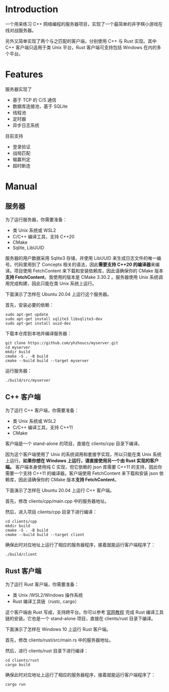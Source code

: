 # Introduction

一个用来练习 C++ 网络编程的服务器项目，实现了一个最简单的井字棋小游戏在线对战服务器。

另外又简单实现了两个与之匹配的客户端，分别使用 C++ 与 Rust 实现。其中 C++ 客户端只适用于类 Unix 平台，Rust 客户端可支持包括 Windows 在内的多个平台。



# Features

服务器实现了

- 基于 TCP 的 C/S 通信
- 数据库连接池，基于 SQLite
- 线程池
- 定时器
- 异步日志系统



目前支持

- 登录验证
- 战局匹配
- 输赢判定
- 超时断连



# Manual

## 服务器

为了运行服务器，你需要准备：

- 类 Unix 系统或 WSL2
- C/C++ 编译工具，支持 C++20
- CMake
- Sqlite, LibUUID

服务器的用户数据采用 Sqlite3 存储，并使用 LibUUID 来生成日志文件的唯一编号。代码里用到了 Concepts 相关的语法，因此**需要支持 C++20 的编译器**来编译。项目使用 FetchContent 来下载和安装依赖库，因此请确保你的 CMake 版本**支持 FetchContent**。我使用的版本是 CMake 3.30.2 。服务器使用 Unix 系统调用完成构建，因此只能在类 Unix 系统上运行。



下面演示了怎样在 Ubuntu 20.04 上运行这个服务器。

首先，安装必要的依赖：

```she	
sudo apt-get update
sudo apt-get install sqlite3 libsqlite3-dev
sudo apt-get install uuid-dev
```

下载本仓库到本地并编译服务器：

```shel
git clone https://github.com/yhzhoucs/myserver.git
cd myserver
mkdir build
cmake -S . -B build
cmake --build build --target myserver
```

运行服务器：

```shell
./build/src/myserver
```



## C++ 客户端

为了运行 C++ 客户端，你需要准备：

- 类 Unix 系统或 WSL2
- C/C++ 编译工具，支持 C++11
- CMake

客户端是一个 stand-alone 的项目，直接在 clients/cpp 目录下编译。

因为这个客户端使用了 Unix 的系统调用和套接字实现，所以只能在类 Unix 系统上运行。**如果你想在 Windows 上运行，请直接使用另一个由 Rust 实现的客户端。** 客户端本身使用纯 C 实现，但它依赖的 json 库需要 C++11 的支持，因此你需要一个支持 C++11 的编译器。客户端使用 FetchContent 来下载和安装 json 依赖库，因此请确保你的 CMake 版本**支持 FetchContent**。



下面演示了怎样在 Ubuntu 20.04 上运行 C++ 客户端。

首先，修改 clients/cpp/main.cpp 中的服务器地址。

然后，进入项目 clients/cpp 目录下进行编译：

```shell
cd clients/cpp
mkdir build
cmake -S . -B build
cmake --build build --target client
```

确保此时对应地址上运行了相应的服务器程序，接着就能运行客户端程序了：

```shell
./build/client
```



## Rust 客户端

为了运行 Rust 客户端，你需要准备：

- 类 Unix /WSL2/Windows 操作系统
- Rust 编译工具链（rustc, cargo）

这个客户端由 Rust 写成，支持跨平台。你可以参考 [官网教程](https://www.rust-lang.org/tools/install) 完成 Rust 编译工具链的安装。它也是一个 stand-alone 项目，直接在 clients/rust 目录下编译。



下面演示了怎样在 Windows 10 上运行 Rust 客户端。

首先，修改 clients/rust/src/main.rs 中的服务器地址。

然后，进行 clients/rust 目录下进行编译：

```shell
cd clients/rust
cargo build
```

确保此时对应地址上运行了相应的服务器程序，接着就能运行客户端程序了：

```shell
cargo run
```

